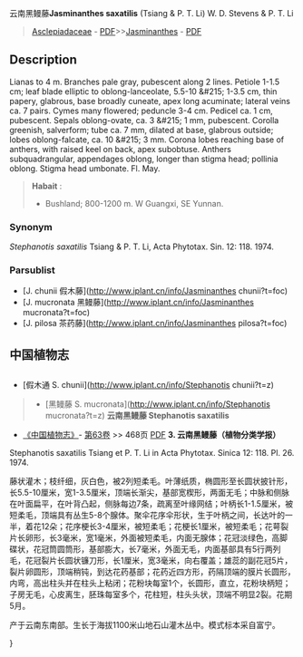 云南黑鳗藤**Jasminanthes saxatilis** (Tsiang & P. T. Li) W. D. Stevens & P. T. Li

> [Asclepiadaceae](http://www.iplant.cn/info/Asclepiadaceae?t=foc) - [PDF](http://www.iplant.cn/foc/pdf/Asclepiadaceae.pdf)>>[Jasminanthes](http://www.iplant.cn/info/Jasminanthes?t=foc) - [PDF](http://www.iplant.cn/foc/pdf/Jasminanthes.pdf)

## Description

Lianas to 4 m. Branches pale gray, pubescent along 2 lines. Petiole 1-1.5 cm; leaf blade elliptic to oblong-lanceolate, 5.5-10 &amp;#215; 1-3.5 cm, thin papery, glabrous, base broadly cuneate, apex long acuminate; lateral veins ca. 7 pairs. Cymes many flowered; peduncle 3-4 cm. Pedicel ca. 1 cm, pubescent. Sepals oblong-ovate, ca. 3 &amp;#215; 1 mm, pubescent. Corolla greenish, salverform; tube ca. 7 mm, dilated at base, glabrous outside; lobes oblong-falcate, ca. 10 &amp;#215; 3 mm. Corona lobes reaching base of anthers, with raised keel on back, apex subobtuse. Anthers subquadrangular, appendages oblong, longer than stigma head; pollinia oblong. Stigma head umbonate. Fl. May.
> **Habait** : 
>* Bushland; 800-1200 m. W Guangxi, SE Yunnan.

### Synonym
*Stephanotis saxatilis* Tsiang & P. T. Li, Acta Phytotax. Sin. 12: 118. 1974.

### Parsublist

* [J.  chunii  假木藤](http://www.iplant.cn/info/Jasminanthes chunii?t=foc)
* [J.  mucronata  黑鳗藤](http://www.iplant.cn/info/Jasminanthes mucronata?t=foc)
* [J.  pilosa  茶药藤](http://www.iplant.cn/info/Jasminanthes pilosa?t=foc)

## 中国植物志
## 
* [假木通  S.  chunii](http://www.iplant.cn/info/Stephanotis chunii?t=z)
> * [黑鳗藤  S.  mucronata](http://www.iplant.cn/info/Stephanotis mucronata?t=z)
**云南黑鳗藤 Stephanotis saxatilis**

* [《中国植物志》](http://www.iplant.cn/frps)- [第63卷](http://www.iplant.cn/frps/vol/63) >> 468页 [PDF](http://www.iplant.cn/frps/pdf/63/468a.pdf)
**3. 云南黑鳗藤（植物分类学报）**

Stephanotis saxatilis Tsiang et P. T. Li in Acta Phytotax. Sinica 12: 118. Pl. 26. 1974.

藤状灌木；枝纤细，灰白色，被2列短柔毛。叶薄纸质，椭圆形至长圆状披针形，长5.5-10厘米，宽1-3.5厘米，顶端长渐尖，基部宽楔形，两面无毛；中脉和侧脉在叶面扁平，在叶背凸起，侧脉每边7条，疏离至叶缘网结；叶柄长1-1.5厘米，被短柔毛，顶端具有丛生5-8个腺体。聚伞花序伞形状，生于叶柄之间，长达叶的一半，着花12朵；花序梗长3-4厘米，被短柔毛；花梗长1厘米，被短柔毛；花萼裂片长卵形，长3毫米，宽1毫米，外面被短柔毛，内面无腺体；花冠淡绿色，高脚碟状，花冠筒圆筒形，基部膨大，长7毫米，外面无毛，内面基部具有5行两列毛，花冠裂片长圆状镰刀形，长1厘米，宽3毫米，向右覆盖；雄蕊的副花冠5片，裂片卵圆形，顶端稍钝，到达花药基部；花药近四方形，药隔顶端的膜片长圆形，内弯，高出柱头并在柱头上粘闭；花粉块每室1个，长圆形，直立，花粉块柄短；子房无毛，心皮离生，胚珠每室多个，花柱短，柱头头状，顶端不明显2裂。花期5月。

产于云南东南部。生长于海拔1100米山地石山灌木丛中。模式标本采自富宁。

}